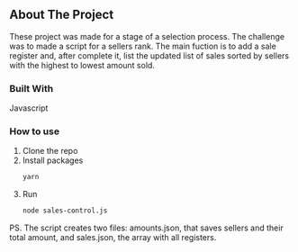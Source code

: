 ## About The Project

These project was made for a stage of a selection process. The challenge was to made a script for a sellers rank. The main fuction is to add a sale register and, after complete it, list the updated list of sales sorted by sellers with the highest to lowest amount sold.

### Built With

Javascript

### How to use

1. Clone the repo
2. Install packages
   ```sh
   yarn
   ```
3. Run
   ```sh
   node sales-control.js
   ```

PS. The script creates two files: amounts.json, that saves sellers and their total amount, and sales.json, the array with all registers.